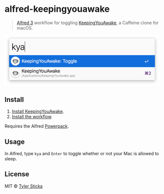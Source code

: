 # alfred-keepingyouawake

> [Alfred 3](https://www.alfredapp.com/) workflow for toggling [KeepingYouAwake](https://github.com/newmarcel/KeepingYouAwake), a Caffeine clone for macOS.

<img src="screenshot.png" width="593">

## Install

1. [Install KeepingYouAwake](https://github.com/newmarcel/KeepingYouAwake#installation).
2. [Install the workflow](http://www.packal.org/workflow/keepingyouawake).

Requires the Alfred [Powerpack](https://www.alfredapp.com/powerpack/).

## Usage

In Alfred, type `kya` and `Enter` to toggle whether or not your Mac is allowed to sleep.

## License

MIT © [Tyler Sticka](http://tylersticka.com/)
